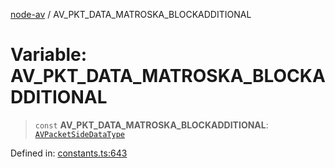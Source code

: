 [node-av](../globals.md) / AV\_PKT\_DATA\_MATROSKA\_BLOCKADDITIONAL

# Variable: AV\_PKT\_DATA\_MATROSKA\_BLOCKADDITIONAL

> `const` **AV\_PKT\_DATA\_MATROSKA\_BLOCKADDITIONAL**: [`AVPacketSideDataType`](../type-aliases/AVPacketSideDataType.md)

Defined in: [constants.ts:643](https://github.com/seydx/av/blob/f8631fc881b394300b1479f511d55cf1c370a87f/src/constants/constants.ts#L643)
